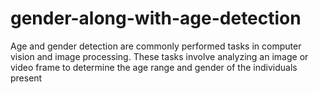 # gender-along-with-age-detection
Age and gender detection are commonly performed tasks in computer vision and image processing. These tasks involve analyzing an image or video frame to determine the age range and gender of the individuals present
